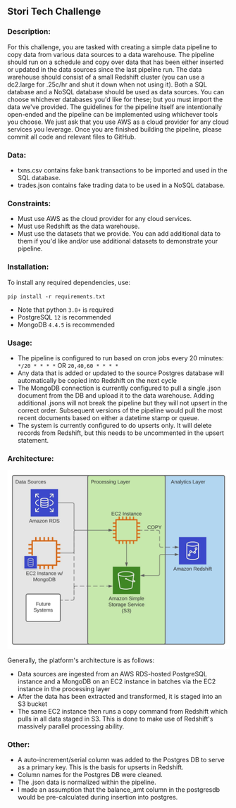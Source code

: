 ## Stori Tech Challenge

### Description:
For this challenge, you are tasked with creating a simple data pipeline to copy data from various data sources to a data warehouse. The pipeline should run on a schedule and copy over data that has been either inserted or updated in the data sources since the last pipeline run.
The data warehouse should consist of a small Redshift cluster (you can use a dc2.large for .25c/hr and shut it down when not using it). Both a SQL database and a NoSQL database should be used as data sources. You can choose whichever databases you'd like for these; but you must import the data we've provided.
The guidelines for the pipeline itself are intentionally open-ended and the pipeline can be implemented using whichever tools you choose. We just ask that you use AWS as a cloud provider for any cloud services you leverage. Once you are finished building the pipeline, please commit all code and relevant files to GitHub.

### Data:
* txns.csv contains fake bank transactions to be imported and used in the SQL database.
* trades.json contains fake trading data to be used in a NoSQL database.

### Constraints:
* Must use AWS as the cloud provider for any cloud services.
* Must use Redshift as the data warehouse.
* Must use the datasets that we provide. You can add additional data to them if you'd like and/or use additional datasets to demonstrate your pipeline.

### Installation:

To install any required dependencies, use:

`pip install -r requirements.txt`

* Note that python `3.8+` is required
* PostgreSQL `12` is recommended
* MongoDB `4.4.5` is recommended

### Usage:

* The pipeline is configured to run based on cron jobs every 20 minutes: `*/20 * * * *` OR `20,40,60 * * * *`
* Any data that is added or updated to the source Postgres database will automatically be copied into Redshift on the next cycle
* The MongoDB connection is currently configured to pull a single .json document from the DB and upload it to the data warehouse. Adding additional .jsons will not break the pipeline but they will not upsert in the correct order. Subsequent versions of the pipeline would pull the most recent documents based on either a datetime stamp or queue.
* The system is currently configured to do upserts only. It will delete records from Redshift, but this needs to be uncommented in the upsert statement.

### Architecture:
![](architecture_diagram.jpeg)

Generally, the platform's architecture is as follows:
* Data sources are ingested from an AWS RDS-hosted PostgreSQL instance and a MongoDB on an EC2 instance in batches via the EC2 instance in the processing layer
* After the data has been extracted and transformed, it is staged into an S3 bucket
* The same EC2 instance then runs a copy command from Redshift which pulls in all data staged in S3. This is done to make use of Redshift's massively parallel processing ability.

### Other:
* A auto-increment/serial column was added to the Postgres DB to serve as a primary key. This is the basis for upserts in Redshift.
* Column names for the Postgres DB were cleaned.
* The .json data is normalized within the pipeline.
* I made an assumption that the balance_amt column in the postgresdb would be pre-calculated during insertion into postgres.